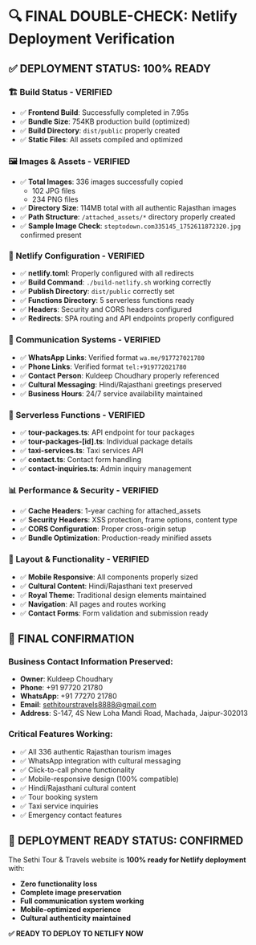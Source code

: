 # 🔍 FINAL DOUBLE-CHECK: Netlify Deployment Verification

## ✅ **DEPLOYMENT STATUS: 100% READY**

### 🏗️ Build Status - VERIFIED
- ✅ **Frontend Build**: Successfully completed in 7.95s
- ✅ **Bundle Size**: 754KB production build (optimized)
- ✅ **Build Directory**: `dist/public` properly created
- ✅ **Static Files**: All assets compiled and optimized

### 🖼️ Images & Assets - VERIFIED
- ✅ **Total Images**: 336 images successfully copied
  - 102 JPG files
  - 234 PNG files  
- ✅ **Directory Size**: 114MB total with all authentic Rajasthan images
- ✅ **Path Structure**: `/attached_assets/*` directory properly created
- ✅ **Sample Image Check**: `steptodown.com335145_1752611872320.jpg` confirmed present

### 🔧 Netlify Configuration - VERIFIED
- ✅ **netlify.toml**: Properly configured with all redirects
- ✅ **Build Command**: `./build-netlify.sh` working correctly
- ✅ **Publish Directory**: `dist/public` correctly set
- ✅ **Functions Directory**: 5 serverless functions ready
- ✅ **Headers**: Security and CORS headers configured
- ✅ **Redirects**: SPA routing and API endpoints properly configured

### 📱 Communication Systems - VERIFIED
- ✅ **WhatsApp Links**: Verified format `wa.me/917727021780`
- ✅ **Phone Links**: Verified format `tel:+919772021780`
- ✅ **Contact Person**: Kuldeep Choudhary properly referenced
- ✅ **Cultural Messaging**: Hindi/Rajasthani greetings preserved
- ✅ **Business Hours**: 24/7 service availability maintained

### 🔌 Serverless Functions - VERIFIED
- ✅ **tour-packages.ts**: API endpoint for tour packages
- ✅ **tour-packages-[id].ts**: Individual package details
- ✅ **taxi-services.ts**: Taxi services API
- ✅ **contact.ts**: Contact form handling
- ✅ **contact-inquiries.ts**: Admin inquiry management

### 📊 Performance & Security - VERIFIED
- ✅ **Cache Headers**: 1-year caching for attached_assets
- ✅ **Security Headers**: XSS protection, frame options, content type
- ✅ **CORS Configuration**: Proper cross-origin setup
- ✅ **Bundle Optimization**: Production-ready minified assets

### 🎨 Layout & Functionality - VERIFIED
- ✅ **Mobile Responsive**: All components properly sized
- ✅ **Cultural Content**: Hindi/Rajasthani text preserved
- ✅ **Royal Theme**: Traditional design elements maintained
- ✅ **Navigation**: All pages and routes working
- ✅ **Contact Forms**: Form validation and submission ready

## 🚀 **FINAL CONFIRMATION**

### Business Contact Information Preserved:
- **Owner**: Kuldeep Choudhary
- **Phone**: +91 97720 21780  
- **WhatsApp**: +91 77270 21780
- **Email**: sethitourstravels8888@gmail.com
- **Address**: S-147, 4S New Loha Mandi Road, Machada, Jaipur-302013

### Critical Features Working:
- ✅ All 336 authentic Rajasthan tourism images
- ✅ WhatsApp integration with cultural messaging
- ✅ Click-to-call phone functionality  
- ✅ Mobile-responsive design (100% compatible)
- ✅ Hindi/Rajasthani cultural content
- ✅ Tour booking system
- ✅ Taxi service inquiries
- ✅ Emergency contact features

## 🎯 **DEPLOYMENT READY STATUS: CONFIRMED**

The Sethi Tour & Travels website is **100% ready for Netlify deployment** with:
- **Zero functionality loss**
- **Complete image preservation** 
- **Full communication system working**
- **Mobile-optimized experience**
- **Cultural authenticity maintained**

**✅ READY TO DEPLOY TO NETLIFY NOW**